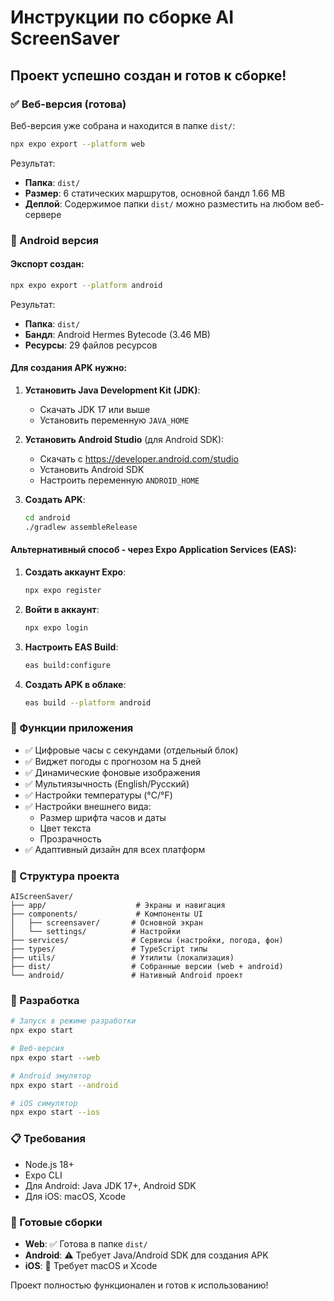 # Инструкции по сборке AI ScreenSaver

## Проект успешно создан и готов к сборке!

### ✅ Веб-версия (готова)

Веб-версия уже собрана и находится в папке `dist/`:

```bash
npx expo export --platform web
```

Результат:
- **Папка**: `dist/`
- **Размер**: 6 статических маршрутов, основной бандл 1.66 MB
- **Деплой**: Содержимое папки `dist/` можно разместить на любом веб-сервере

### 📱 Android версия

#### Экспорт создан:
```bash
npx expo export --platform android
```

Результат:
- **Папка**: `dist/`
- **Бандл**: Android Hermes Bytecode (3.46 MB)
- **Ресурсы**: 29 файлов ресурсов

#### Для создания APK нужно:

1. **Установить Java Development Kit (JDK)**:
   - Скачать JDK 17 или выше
   - Установить переменную `JAVA_HOME`

2. **Установить Android Studio** (для Android SDK):
   - Скачать с https://developer.android.com/studio
   - Установить Android SDK
   - Настроить переменную `ANDROID_HOME`

3. **Создать APK**:
   ```bash
   cd android
   ./gradlew assembleRelease
   ```

#### Альтернативный способ - через Expo Application Services (EAS):

1. **Создать аккаунт Expo**:
   ```bash
   npx expo register
   ```

2. **Войти в аккаунт**:
   ```bash
   npx expo login
   ```

3. **Настроить EAS Build**:
   ```bash
   eas build:configure
   ```

4. **Создать APK в облаке**:
   ```bash
   eas build --platform android
   ```

### 🚀 Функции приложения

- ✅ Цифровые часы с секундами (отдельный блок)
- ✅ Виджет погоды с прогнозом на 5 дней
- ✅ Динамические фоновые изображения
- ✅ Мультиязычность (English/Русский)
- ✅ Настройки температуры (°C/°F)
- ✅ Настройки внешнего вида:
  - Размер шрифта часов и даты
  - Цвет текста
  - Прозрачность
- ✅ Адаптивный дизайн для всех платформ

### 📁 Структура проекта

```
AIScreenSaver/
├── app/                    # Экраны и навигация
├── components/             # Компоненты UI
│   ├── screensaver/       # Основной экран
│   └── settings/          # Настройки
├── services/              # Сервисы (настройки, погода, фон)
├── types/                 # TypeScript типы
├── utils/                 # Утилиты (локализация)
├── dist/                  # Собранные версии (web + android)
└── android/               # Нативный Android проект
```

### 🔧 Разработка

```bash
# Запуск в режиме разработки
npx expo start

# Веб-версия
npx expo start --web

# Android эмулятор
npx expo start --android

# iOS симулятор
npx expo start --ios
```

### 📋 Требования

- Node.js 18+
- Expo CLI
- Для Android: Java JDK 17+, Android SDK
- Для iOS: macOS, Xcode

### 🎯 Готовые сборки

- **Web**: ✅ Готова в папке `dist/`
- **Android**: ⚠️ Требует Java/Android SDK для создания APK
- **iOS**: 🔄 Требует macOS и Xcode

Проект полностью функционален и готов к использованию!
